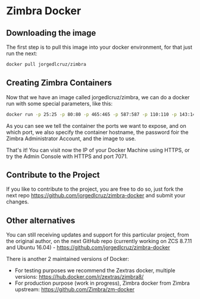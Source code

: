 # Zimbra Docker
## Downloading the image
The first step is to pull this image into your docker environment, for that just run the next:
```bash
docker pull jorgedlcruz/zimbra
```

## Creating Zimbra Containers
Now that we have an image called jorgedlcruz/zimbra, we can do a docker run with some special parameters, like this:
```bash
docker run -p 25:25 -p 80:80 -p 465:465 -p 587:587 -p 110:110 -p 143:143 -p 993:993 -p 995:995 -p 443:443 -p 8080:8080 -p 8443:8443 -p 7071:7071 -p 9071:9071 -h zimbra-docker.zimbra.io --dns 127.0.0.1 --dns 8.8.8.8 -i -t -e PASSWORD=Zimbra2017 jorgedlcruz/zimbra
```
As you can see we tell the container the ports we want to expose, and on which port, we also specify the container hostname, the password foir the Zimbra Administrator Account, and the image to use.

That's it! You can visit now the IP of your Docker Machine using HTTPS, or try the Admin Console with HTTPS and port 7071.

## Contribute to the Project
If you like to contribute to the project, you are free to do so, just fork the next repo https://github.com/jorgedlcruz/zimbra-docker and submit your changes.

## Other alternatives
You can still receiving updates and support for this particular project, from the original author, on the next GitHub repo (currently working on ZCS 8.7.11 and Ubuntu 16.04) - https://github.com/jorgedlcruz/zimbra-docker

There is another 2 maintained versions of Docker:
* For testing purposes we recommend the Zextras docker, multiple versions: https://hub.docker.com/r/zextras/zimbra8/
* For production purpose (work in progress), Zimbra docker from Zimbra upstream: https://github.com/Zimbra/zm-docker

